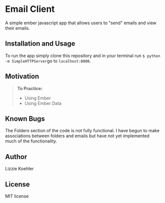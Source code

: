 Email Client
==============

A simple ember javascript app that allows users to "send" emails and view their emails. 

Installation and Usage
------------
To run the app simply clone this repository and in your terminal run
`$ python -m SimpleHTTPServer`go to `localhost:8000`.


Motivation
--------
> **To Practice:**
>- Using Ember
>- Using Ember Data

Known Bugs
-------
The Folders section of the code is not fully functional. I have begun to make associations between folders and emails but have not yet implemented much of the functionality. 

Author
------

Lizzie Koehler

License
-------

MIT license